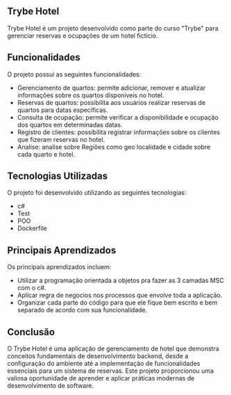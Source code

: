 ## Trybe Hotel
Trybe Hotel é um projeto desenvolvido como parte do curso "Trybe" para gerenciar reservas e ocupações de um hotel fictício.

## Funcionalidades
O projeto possui as seguintes funcionalidades:

- Gerenciamento de quartos: permite adicionar, remover e atualizar informações sobre os quartos disponíveis no hotel.
- Reservas de quartos: possibilita aos usuários realizar reservas de quartos para datas específicas.
- Consulta de ocupação: permite verificar a disponibilidade e ocupação dos quartos em determinadas datas.
- Registro de clientes: possibilita registrar informações sobre os clientes que fizeram reservas no hotel.
- Analise: analise sobre Regiões como geo localidade e cidade sobre cada quarto e hotel.

## Tecnologias Utilizadas
O projeto foi desenvolvido utilizando as seguintes tecnologias:

- c#
- Test
- POO
- Dockerfile


## Principais Aprendizados
Os principais aprendizados incluem:
- Utilizar a programação orientada a objetos pra fazer as 3 camadas MSC com o c#.
- Aplicar regra de negocios nos processos que envolve toda a aplicação.
- Organizar cada parte do código para que ele fique bem escrito e bem separado de acordo com sua funcionalidade.


## Conclusão
O Trybe Hotel é uma aplicação de gerenciamento de hotel que demonstra conceitos fundamentais de desenvolvimento backend, desde a configuração do ambiente até a implementação de funcionalidades essenciais para um sistema de reservas. Este projeto proporcionou uma valiosa oportunidade de aprender e aplicar práticas modernas de desenvolvimento de software.

